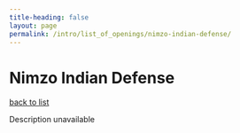 ```yaml
---
title-heading: false
layout: page
permalink: /intro/list_of_openings/nimzo-indian-defense/
---
```


# Nimzo Indian Defense

[back to list](../../list_of_openings)

Description unavailable